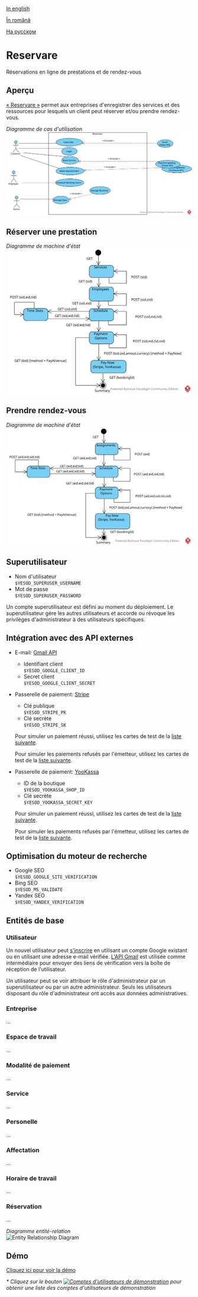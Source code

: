 [In english](https://github.com/ciukstar/reservare/blob/master/README.md)

[În română](https://github.com/ciukstar/reservare/blob/master/README.ro.md)

[На русском](https://github.com/ciukstar/reservare/blob/master/README.ru.md)


# Reservare

Réservations en ligne de prestations et de rendez-vous

## Aperçu

[« Reservare »](https://reservarefr-i4rimw5qwq-de.a.run.app) permet aux entreprises d'enregistrer des services et des ressources pour lesquels un client peut réserver et/ou prendre rendez-vous.  

*Diagramme de cas d'utilisation*  
![Use Case Diagram](static/img/Reservare-UCD.svg)

## Réserver une prestation
*Diagramme de machine d'état*  
![State Machine Diagram](static/img/Reservare-Book-Service-SMD.svg)

## Prendre rendez-vous
*Diagramme de machine d'état*  
![State Machine Diagram](static/img/Reservare-Make-Appointment-SMD.svg)

## Superutilisateur
* Nom d'utilisateur  
  ```$YESOD_SUPERUSER_USERNAME```
* Mot de passe  
  ```$YESOD_SUPERUSER_PASSWORD```

Un compte superutilisateur est défini au moment du déploiement. Le superutilisateur gère les autres utilisateurs et accorde ou révoque les privilèges d'administrateur à des utilisateurs spécifiques.

## Intégration avec des API externes

* E-mail: [Gmail API](https://developers.google.com/gmail/api/guides)

  * Identifiant client  
    ```$YESOD_GOOGLE_CLIENT_ID```
  * Secret client  
    ```$YESOD_GOOGLE_CLIENT_SECRET```

* Passerelle de paiement: [Stripe](https://stripe.com/)
  * Clé publique  
    ```$YESOD_STRIPE_PK```
  * Clé secrète  
    ```$YESOD_STRIPE_SK```
    
  Pour simuler un paiement réussi, utilisez les cartes de test de la [liste suivante](https://stripe.com/docs/testing?testing-method=card-numbers#cards).

  Pour simuler les paiements refusés par l'émetteur, utilisez les cartes de test de la [liste suivante](https://stripe.com/docs/testing?testing-method=card-numbers#declined-payments).

* Passerelle de paiement: [YooKassa](https://yookassa.ru/)
  * ID de la boutique  
    ```$YESOD_YOOKASSA_SHOP_ID```
  * Clé secrète  
    ```$YESOD_YOOKASSA_SECRET_KEY```

  Pour simuler un paiement réussi, utilisez les cartes de test de la [liste suivante](https://yookassa.ru/developers/payment-acceptance/testing-and-going-live/testing#test-bank-card-success).

  Pour simuler les paiements refusés par l'émetteur, utilisez les cartes de test de la [liste suivante](https://yookassa.ru/developers/payment-acceptance/testing-and-going-live/testing#test-bank-card-cancellation-details).

## Optimisation du moteur de recherche
* Google SEO  
  ```$YESOD_GOOGLE_SITE_VERIFICATION```
* Bing SEO  
  ```$YESOD_MS_VALIDATE```
* Yandex SEO  
  ```$YESOD_YANDEX_VERIFICATION```


## Entités de base

### Utilisateur
Un nouvel utilisateur peut [s'inscrire](https://reservarefr-i4rimw5qwq-de.a.run.app/auth/login) en utilisant un compte Google existant ou en utilisant une adresse e-mail vérifiée. [L'API Gmail](https://developers.google.com/gmail/api/guides) est utilisée comme intermédiaire pour envoyer des liens de vérification vers la boîte de réception de l'utilisateur.

Un utilisateur peut se voir attribuer le rôle d'administrateur par un superutilisateur ou par un autre administrateur. Seuls les utilisateurs disposant du rôle d'administrateur ont accès aux données administratives.


### Entreprise
...

### Espace de travail
...

### Modalité de paiement
...

### Service
...

### Personelle
...

### Affectation
...

### Horaire de travail
...

### Réservation
...


*Diagramme entité-relation*  
![Entity Relationship Diagram](static/img/Reservare-ERD.svg)

## Démo

[Cliquez ici pour voir la démo](https://reservarefr-i4rimw5qwq-de.a.run.app)

_* Cliquez sur le bouton [![Comptes d'utilisateurs de démonstration](demo/button-demo-accounts.png)](https://reservarefr-i4rimw5qwq-de.a.run.app/auth/login) pour obtenir une liste des comptes d'utilisateurs de démonstration_
